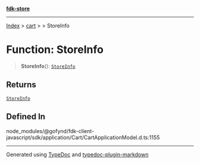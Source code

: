 [**fdk-store**](../../../README.md)
***

[Index](../../../API.md) > [cart](../../README.md) > [<internal>](../README.md) > StoreInfo

# Function: StoreInfo

> **StoreInfo**(): [`StoreInfo`](../type-aliases/type-alias.StoreInfo.md)

## Returns

[`StoreInfo`](../type-aliases/type-alias.StoreInfo.md)

## Defined In

node\_modules/@gofynd/fdk-client-javascript/sdk/application/Cart/CartApplicationModel.d.ts:1155

***
Generated using [TypeDoc](https://typedoc.org/) and [typedoc-plugin-markdown](https://www.npmjs.com/package/typedoc-plugin-markdown)
